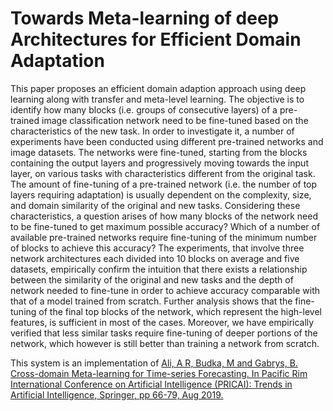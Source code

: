 # Towards Meta-learning of deep Architectures for Efficient Domain Adaptation

This paper proposes an efficient domain adaption approach using deep learning along with transfer and meta-level learning. The objective is to identify how many blocks (i.e. groups of consecutive layers) of a pre-trained image classification network need to be fine-tuned based on the characteristics of the new task. In order to investigate it, a number of experiments have been conducted using different pre-trained networks and image datasets. The networks were fine-tuned, starting from the blocks containing the output layers and progressively moving towards the input layer, on various tasks with characteristics different from the original task. The amount of fine-tuning of a pre-trained network (i.e. the number of top layers requiring adaptation) is usually dependent on the complexity, size, and domain similarity of the original and new tasks. Considering these characteristics, a question arises of how many blocks of the network need to be fine-tuned to get maximum possible accuracy? Which of a number of available pre-trained networks require fine-tuning of the minimum number of blocks to achieve this accuracy? The experiments, that involve three network architectures each divided into 10 blocks on average and five datasets, empirically confirm the intuition that there exists a relationship between the similarity of the original and new tasks and the depth of network needed to fine-tune in order to achieve accuracy comparable with that of a model trained from scratch. Further analysis shows that the fine-tuning of the final top blocks of the network, which represent the high-level features, is sufficient in most of the cases. Moreover, we have empirically verified that less similar tasks require fine-tuning of deeper portions of the network, which however is still better than training a network from scratch. 

This system is an implementation of 
<a href="https://link.springer.com/chapter/10.1007/978-3-030-29911-8_6">Ali, A R, Budka, M and Gabrys, B. Cross-domain Meta-learning for Time-series Forecasting. In Pacific Rim International Conference on Artificial Intelligence (PRICAI): Trends in Artificial Intelligence, Springer, pp 66-79, Aug 2019.</a>